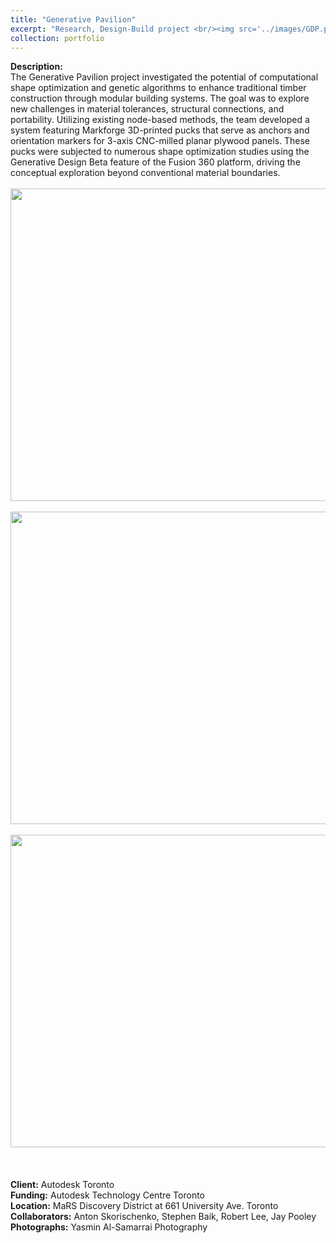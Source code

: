```yaml
---
title: "Generative Pavilion"
excerpt: "Research, Design-Build project <br/><img src='../images/GDP.png'>"
collection: portfolio
---
```

**Description:**
<br/>The Generative Pavilion project investigated the potential of computational shape optimization and genetic algorithms to enhance traditional timber construction through modular building systems. The goal was to explore new challenges in material tolerances, structural connections, and portability. Utilizing existing node-based methods, the team developed a system featuring Markforge 3D-printed pucks that serve as anchors and orientation markers for 3-axis CNC-milled planar plywood panels. These pucks were subjected to numerous shape optimization studies using the Generative Design Beta feature of the Fusion 360 platform, driving the conceptual exploration beyond conventional material boundaries.
<br/>
<br/> <img src='/design/images/GDP.png' width="700" height="500">
<br/>
<br/> <img src='/design/images/GDP2.png' width="700" height="500">
<br/>
<br/> <img src='/design/images/GDP3.png' width="700" height="500">
<br/>
<br/>
<br/>
<br/>**Client:** Autodesk Toronto
<br/> **Funding:** Autodesk Technology Centre Toronto
<br/> **Location:**  MaRS Discovery District at 661 University Ave. Toronto
<br/> **Collaborators:** Anton Skorischenko, Stephen Baik, Robert Lee, Jay Pooley
<br/> **Photographs:** Yasmin Al-Samarrai Photography
